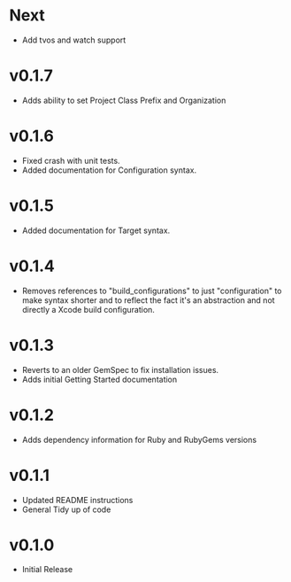 Next
====
- Add tvos and watch support

v0.1.7
======
- Adds ability to set Project Class Prefix and Organization

v0.1.6
======
- Fixed crash with unit tests.
- Added documentation for Configuration syntax.

v0.1.5
======
- Added documentation for Target syntax.

v0.1.4
======
- Removes references to "build_configurations" to just "configuration"
to make syntax shorter and to reflect the fact it's an abstraction and not directly
a Xcode build configuration.

v0.1.3
======
- Reverts to an older GemSpec to fix installation issues.
- Adds initial Getting Started documentation

v0.1.2
======
- Adds dependency information for Ruby and RubyGems versions

v0.1.1
======
- Updated README instructions
- General Tidy up of code

v0.1.0
======
- Initial Release
